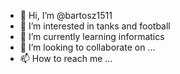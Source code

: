 - 👋 Hi, I’m @bartosz1511
- 👀 I’m interested in tanks and football
- 🌱 I’m currently learning informatics
- 💞️ I’m looking to collaborate on ...
- 📫 How to reach me ...

<!---
bartosz1511/bartosz1511 is a ✨ special ✨ repository because its `README.md` (this file) appears on your GitHub profile.
You can click the Preview link to take a look at your changes.
--->
